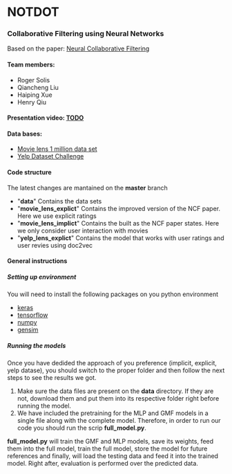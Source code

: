 # NOTDOT

### Collaborative Filtering using Neural Networks
Based on the paper: [Neural Collaborative Filtering][1]

#### Team members:

* Roger Solis
* Qiancheng Liu
* Haiping Xue
* Henry Qiu

#### Presentation video: [TODO][2]

#### Data bases:
* [Movie lens 1 million data set][3]
* [Yelp Dataset Challenge][4]

#### Code structure
The latest changes are mantained on the **master** branch
* "**data**" Contains the data sets
* "**movie_lens_explict**"	Contains the improved version of the NCF paper. Here we use explicit ratings
* "**movie_lens_implict**"	Contains the built as the NCF paper states. Here we only consider user interaction with movies
* "**yelp_lens_explict**" Contains the model that works with user ratings and user revies using doc2vec


#### General instructions

##### Setting up environment
You will need to install the following packages on you python environment
* [keras][5]
* [tensorflow][6]
* [numpy][7]
* [gensim][8]

##### Running the models
Once you have dedided the approach of you preference (implicit, explicit, yelp datase), you should switch to the proper folder and then follow the next steps to see the results we got.
1. Make sure the data files are present on the **data** directory. If they are not, download them and put them into its respective folder right before running the model.
2. We have included the pretraining for the MLP and GMF models in a single file  along with the complete model. Therefore, in order to run our code you should run the scrip  **full_model.py**. 
 
 
**full_model.py** will train the GMF and MLP models, save its weights, feed them into the full model, train the full model, store the model for future references and finally, will load the testing data and feed it into the trained model. Right after, evaluation is performed over the predicted data.

[1]: http://www.comp.nus.edu.sg/~xiangnan/papers/ncf.pdf "NCF"
[2]: https://www.youtube.com "Video"
[3]: https://grouplens.org/datasets/movielens/1m "Movie Lens"
[4]: https://www.yelp.com/dataset_challenge "Yelp"
[5]: https://keras.io/ "Keras"
[6]: https://www.tensorflow.org/ "Tensorflow"
[7]: http://www.numpy.org/ "numpy"
[8]: https://radimrehurek.com/gensim/ "gensim"
